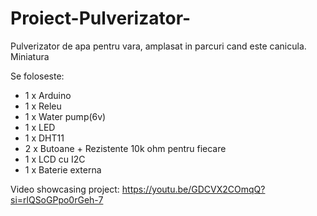 # Proiect-Pulverizator-
Pulverizator de apa pentru vara, amplasat in parcuri cand este canicula. Miniatura

Se foloseste:
- 1 x Arduino
- 1 x Releu
- 1 x Water pump(6v)
- 1 x LED
- 1 x DHT11
- 2 x Butoane + Rezistente 10k ohm pentru fiecare
- 1 x LCD cu I2C
- 1 x Baterie externa

Video showcasing project: https://youtu.be/GDCVX2COmqQ?si=rlQSoGPpo0rGeh-7
